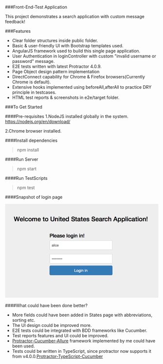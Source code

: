 ###Front-End-Test Application 

This project demonstrates a search application with custom message feedback!

###Features
* Clear folder structures inside public folder.
* Basic & user-friendly UI with Bootstrap templates used.
* AngularJS framework used to build this single page application.
* User Authentication in loginController with custom "invalid username or password" message.
* E2E tests written with latest Protractor 4.0.9.
* Page Object design pattern implementation
* DirectConnect capability for Chrome & Firefox browsers(Currently Chrome is default).
* Extensive hooks implemented using beforeAll,afterAll to practice DRY principle in testcases.
* HTML test reports & screenshots in e2e/target folder.

###To Get Started

####Pre-requisites
1.NodeJS installed globally in the system.
https://nodejs.org/en/download/

2.Chrome browser installed.

####Install dependencies

> npm install

####Run Server

> npm start

####Run TestScripts

 > npm test

####Snapshot of login page

![loginscreen](https://raw.githubusercontent.com/igniteram/frontend-test/master/public/app/images/login.png)

####What could have been done better?
* More fields could have been added in States page with abbreviations, sorting etc.
* The UI design could be improved more.
* E2E tests could be integrated with BDD frameworks like Cucumber.
* Test reports features and UI could be improved.
* [Protractor-Cucumber-Allure](https://github.com/igniteram/protractor-cucumber-allure) framework implemented by me could have been used.
* Tests could be written in TypeScript, since protractor now supports it from v4.0.0.[Protractor-TypeScript-Cucumber](https://github.com/igniteram/protractor-cucumber-typescript)